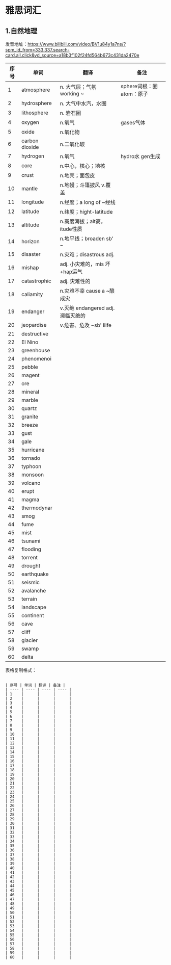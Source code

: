 # 雅思词汇

## 1.自然地理

发音地址：https://www.bilibili.com/video/BV1u84y1a7ns/?spm_id_from=333.337.search-card.all.click&vd_source=a18b3f102f24fd564b673c431da2470e







| 序号 | 单词           | 翻译                             | 备注                       |
| ---- | -------------- | -------------------------------- | -------------------------- |
| 1    | atmosphere     | n. 大气层；气氛 working ~        | sphere词根：圈  atom：原子 |
| 2    | hydrosphere    | n. 大气中水汽，水圈              |                            |
| 3    | lithosphere    | n. 岩石圈                        |                            |
| 4    | oxygen         | n.氧气                           | gases气体                  |
| 5    | oxide          | n.氧化物                         |                            |
| 6    | carbon dioxide | n.二氧化碳                       |                            |
| 7    | hydrogen       | n.氧气                           | hydro水 gen生成            |
| 8    | core           | n.中心，核心；地核               |                            |
| 9    | crust          | n.地壳；面包皮                   |                            |
| 10   | mantle         | n.地幔；斗篷披风 v.覆盖          |                            |
| 11   | longitude      | n.经度；a long of ~经线          |                            |
| 12   | latitude       | n.纬度；hight-latitude           |                            |
| 13   | altitude       | n.高度海拔；alt高，itude性质     |                            |
| 14   | horizon        | n.地平线；broaden sb' ~          |                            |
| 15   | disaster       | n.灾难；disastrous adj.          |                            |
| 16   | mishap         | adj. 小灾难的，mis 坏+hap运气    |                            |
| 17   | catastrophic   | adj. 灾难性的                    |                            |
| 18   | caliamity      | n.灾难不幸 cause a ~酿成灾       |                            |
| 19   | endanger       | v.灭绝 endangered adj.濒临灭绝的 |                            |
| 20   | jeopardise     | v.危害、危及 ~sb' liife          |                            |
| 21   | destructive    |                                  |                            |
| 22   | El Nino        |                                  |                            |
| 23   | greenhouse     |                                  |                            |
| 24   | phenomenoi     |                                  |                            |
| 25   | pebble         |                                  |                            |
| 26   | magent         |                                  |                            |
| 27   | ore            |                                  |                            |
| 28   | mineral        |                                  |                            |
| 29   | marble         |                                  |                            |
| 30   | quartz         |                                  |                            |
| 31   | granite        |                                  |                            |
| 32   | breeze         |                                  |                            |
| 33   | gust           |                                  |                            |
| 34   | gale           |                                  |                            |
| 35   | hurricane      |                                  |                            |
| 36   | tornado        |                                  |                            |
| 37   | typhoon        |                                  |                            |
| 38   | monsoon        |                                  |                            |
| 39   | volcano        |                                  |                            |
| 40   | erupt          |                                  |                            |
| 41   | magma          |                                  |                            |
| 42   | thermodynar    |                                  |                            |
| 43   | smog           |                                  |                            |
| 44   | fume           |                                  |                            |
| 45   | mist           |                                  |                            |
| 46   | tsunami        |                                  |                            |
| 47   | flooding       |                                  |                            |
| 48   | torrent        |                                  |                            |
| 49   | drought        |                                  |                            |
| 50   | earthquake     |                                  |                            |
| 51   | seismic        |                                  |                            |
| 52   | avalanche      |                                  |                            |
| 53   | terrain        |                                  |                            |
| 54   | landscape      |                                  |                            |
| 55   | continent      |                                  |                            |
| 56   | cave           |                                  |                            |
| 57   | cliff          |                                  |                            |
| 58   | glacier        |                                  |                            |
| 59   | swamp          |                                  |                            |
| 60   | delta          |                                  |                            |

表格复制格式：

``` 

| 序号 | 单词 | 翻译 | 备注 |
| ---- | ---- | ---- | ---- |
| 1    |      |      |      |
| 2    |      |      |      |
| 3    |      |      |      |
| 4    |      |      |      |
| 5    |      |      |      |
| 6    |      |      |      |
| 7    |      |      |      |
| 8    |      |      |      |
| 9    |      |      |      |
| 10   |      |      |      |
| 11   |      |      |      |
| 12   |      |      |      |
| 13   |      |      |      |
| 14   |      |      |      |
| 15   |      |      |      |
| 16   |      |      |      |
| 17   |      |      |      |
| 18   |      |      |      |
| 19   |      |      |      |
| 20   |      |      |      |
| 21   |      |      |      |
| 22   |      |      |      |
| 23   |      |      |      |
| 24   |      |      |      |
| 25   |      |      |      |
| 26   |      |      |      |
| 27   |      |      |      |
| 28   |      |      |      |
| 29   |      |      |      |
| 30   |      |      |      |
| 31   |      |      |      |
| 32   |      |      |      |
| 33   |      |      |      |
| 34   |      |      |      |
| 35   |      |      |      |
| 36   |      |      |      |
| 37   |      |      |      |
| 38   |      |      |      |
| 39   |      |      |      |
| 40   |      |      |      |
| 41   |      |      |      |
| 42   |      |      |      |
| 43   |      |      |      |
| 44   |      |      |      |
| 45   |      |      |      |
| 46   |      |      |      |
| 47   |      |      |      |
| 48   |      |      |      |
| 49   |      |      |      |
| 50   |      |      |      |
| 51   |      |      |      |
| 52   |      |      |      |
| 53   |      |      |      |
| 54   |      |      |      |
| 55   |      |      |      |
| 56   |      |      |      |
| 57   |      |      |      |
| 58   |      |      |      |
| 59   |      |      |      |
| 60   |      |      |      |
```

